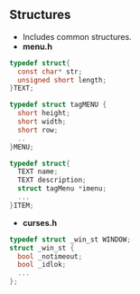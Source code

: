 ## Structures
- Includes common structures.
- **menu.h**
```c
typedef struct{
  const char* str;
  unsigned short length;
}TEXT;

typedef struct tagMENU {
  short height;
  short width;
  short row;
  ..
}MENU;

typedef struct{    
  TEXT name;
  TEXT description;
  struct tagMenu *imenu;
  ...
}ITEM;
```
- **curses.h**
```c
typedef struct _win_st WINDOW;
struct _win_st {
  bool _notimeout;
  bool _idlok;
  ...
};
```
